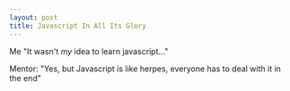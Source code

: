 ```yaml
---
layout: post 
title: Javascript In All Its Glory
---
```


Me "It wasn't *my* idea to learn javascript..."

Mentor: "Yes, but Javascript is like herpes, everyone has to deal with it in the end"
